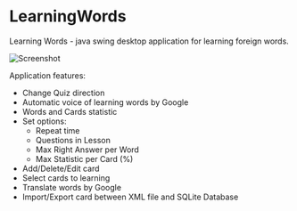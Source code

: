 # LearningWords
Learning Words - java swing desktop application for learning foreign words.

![Screenshot](https://raw.githubusercontent.com/7554732/LearningWords/screenshots/MultpleChoicePanel.jpg)

Application features:
- Change Quiz direction
- Automatic voice of learning words by Google
- Words and Cards statistic
- Set options:
	- Repeat time
	- Questions in Lesson
	- Max Right Answer per Word
	- Max Statistic per Card (%)
- Add/Delete/Edit card
- Select cards to learning
- Translate words by Google
- Import/Export card between XML file and SQLite Database
